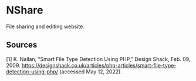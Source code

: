 # NShare

File sharing and editing website.

## Sources

[1] K. Nallan, “Smart File Type Detection Using PHP,” Design Shack, Feb. 09, 2009. https://designshack.co.uk/articles/php-articles/smart-file-type-detection-using-php/ (accessed May 12, 2022).
